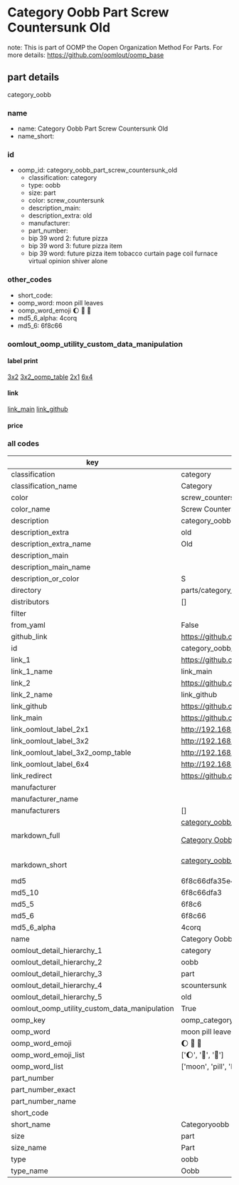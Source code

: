 # Category Oobb Part Screw Countersunk Old  

note: This is part of OOMP the Oopen Organization Method For Parts. For more details: https://github.com/oomlout/oomp_base

##  part details
  



category_oobb



### name
* name: Category Oobb Part Screw Countersunk Old
* name_short: 
### id
* oomp_id: category_oobb_part_screw_countersunk_old
  * classification: category
  * type: oobb
  * size: part
  * color: screw_countersunk
  * description_main: 
  * description_extra: old
  * manufacturer: 
  * part_number: 
  * bip 39 word 2: future pizza
  * bip 39 word 3: future pizza item
  * bip 39 word: future pizza item tobacco curtain page coil furnace virtual opinion shiver alone

### other_codes
* short_code: 
* oomp_word: moon pill leaves
* oomp_word_emoji :moon: :pill: :leaves:
* md5_6_alpha: 4corq
* md5_6: 6f8c66






### oomlout_oomp_utility_custom_data_manipulation
#### label print
[3x2](http://192.168.1.245:1112/?label=oomp%204corq)
[3x2_oomp_table](http://192.168.1.108:1112/?label=oomp%204corq)
[2x1](http://192.168.1.242:1112/?label=oomp%204corq)
[6x4](http://192.168.1.55:1112/?label=oomp%204corq)    

#### link

[link_main](https://github.com/oomlout/oomlout_oomp_version_1_messy/tree/main/parts/category_oobb_part_screw_countersunk_old) [link_github](https://github.com/oomlout/oomlout_oomp_version_1_messy/tree/main/parts/category_oobb_part_screw_countersunk_old)                             

#### price







### all codes 
| key | value |  
| --- | --- |  
| classification | category |  
| classification_name | Category |  
| color | screw_countersunk |  
| color_name | Screw Countersunk |  
| description | category_oobb |  
| description_extra | old |  
| description_extra_name | Old |  
| description_main |  |  
| description_main_name |  |  
| description_or_color | S  |  
| directory | parts/category_oobb_part_screw_countersunk_old |  
| distributors | [] |  
| filter |  |  
| from_yaml | False |  
| github_link | https://github.com/oomlout/oomlout_oomp_part_src/tree/main/parts/category_oobb_part_screw_countersunk_old |  
| id | category_oobb_part_screw_countersunk_old |  
| link_1 | https://github.com/oomlout/oomlout_oomp_version_1_messy/tree/main/parts/category_oobb_part_screw_countersunk_old |  
| link_1_name | link_main |  
| link_2 | https://github.com/oomlout/oomlout_oomp_version_1_messy/tree/main/parts/category_oobb_part_screw_countersunk_old |  
| link_2_name | link_github |  
| link_github | https://github.com/oomlout/oomlout_oomp_version_1_messy/tree/main/parts/category_oobb_part_screw_countersunk_old |  
| link_main | https://github.com/oomlout/oomlout_oomp_version_1_messy/tree/main/parts/category_oobb_part_screw_countersunk_old |  
| link_oomlout_label_2x1 | http://192.168.1.242:1112/?label=oomp%204corq |  
| link_oomlout_label_3x2 | http://192.168.1.245:1112/?label=oomp%204corq |  
| link_oomlout_label_3x2_oomp_table | http://192.168.1.108:1112/?label=oomp%204corq |  
| link_oomlout_label_6x4 | http://192.168.1.55:1112/?label=oomp%204corq |  
| link_redirect | https://github.com/oomlout/oomlout_oomp_version_1_messy/tree/main/parts/category_oobb_part_screw_countersunk_old |  
| manufacturer |  |  
| manufacturer_name |  |  
| manufacturers | [] |  
| markdown_full | [category_oobb_part_screw_countersunk_old](none)<br>[](none)<br>[Category Oobb Part Screw Countersunk Old](none)<br><br> |  
| markdown_short | [category_oobb_part_screw_countersunk_old](none)<br><br> |  
| md5 | 6f8c66dfa35e45aa7b9b1e32eda96af4 |  
| md5_10 | 6f8c66dfa3 |  
| md5_5 | 6f8c6 |  
| md5_6 | 6f8c66 |  
| md5_6_alpha | 4corq |  
| name | Category Oobb Part Screw Countersunk Old |  
| oomlout_detail_hierarchy_1 | category |  
| oomlout_detail_hierarchy_2 | oobb |  
| oomlout_detail_hierarchy_3 | part |  
| oomlout_detail_hierarchy_4 | scountersunk |  
| oomlout_detail_hierarchy_5 | old |  
| oomlout_oomp_utility_custom_data_manipulation | True |  
| oomp_key | oomp_category_oobb_part_screw_countersunk_old |  
| oomp_word | moon pill leaves |  
| oomp_word_emoji | :moon: :pill: :leaves: |  
| oomp_word_emoji_list | [':moon:', ':pill:', ':leaves:'] |  
| oomp_word_list | ['moon', 'pill', 'leaves'] |  
| part_number |  |  
| part_number_exact |  |  
| part_number_name |  |  
| short_code |  |  
| short_name | Categoryoobb |  
| size | part |  
| size_name | Part |  
| type | oobb |  
| type_name | Oobb |  
